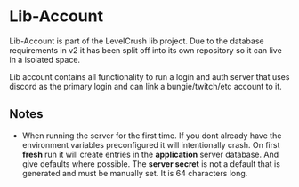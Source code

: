 # Lib-Account

Lib-Account is part of the LevelCrush lib project.
Due to the database requirements in v2 it has been split off into its own repository so it can live
in a isolated space.

Lib account contains all functionality to run a login and auth server that uses
discord as the primary login and can link a bungie/twitch/etc account to it.

## Notes

* When running the server for the first time. If you dont already have the environment variables preconfigured it will
  intentionally crash. On first **fresh** run it will create entries in the __**application**__ server database. And
  give defaults where possible. The **server secret** is not a default that is generated and must be manually set. It is
  64 characters long.